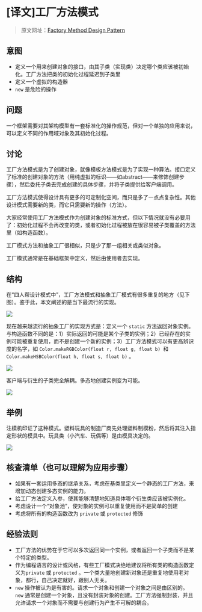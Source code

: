 # [译文]工厂方法模式

> 原文网址：[Factory Method Design Pattern](https://sourcemaking.com/design_patterns/factory_method)

## 意图
- 定义一个用来创建对象的接口，由其子类（实现类）决定哪个类应该被初始化。工厂方法把类的初始化过程延迟到子类里
- 定义一个虚拟的构造器
- `new` 是危险的操作

## 问题
一个框架需要对其架构模型有一套标准化的操作规范，但对一个单独的应用来说，可以定义不同的作用域对象及其初始化过程。

## 讨论
工厂方法模式是为了创建对象，就像模板方法模式是为了实现一种算法。接口定义了标准的创建对象的方法（用纯虚拟的标识——如abstract——来修饰创建步骤），然后委托子类去完成创建的具体步骤，并将子类提供给客户端调用。

工厂方法模式使得设计具有更多的可定制化空间，而只是多了一点点复杂性。其他设计模式需要新的类，而它只需要新的操作（方法）。

大家经常使用工厂方法模式作为创建对象的标准方式，但以下情况就没有必要用了：初始化过程不会再改变的类，或者初始化过程被放在很容易被子类覆盖的方法里（如构造函数）。

工厂模式方法和抽象工厂很相似，只是少了那一组相关或类似对象。

工厂模式通常是在基础框架中定义，然后由使用者去实现。

## 结构
在“四人帮设计模式中”，工厂方法模式和抽象工厂模式有很多重复的地方（见下图）。鉴于此，本文阐述的是当下最流行的实现。

![](https://sourcemaking.com/files/v2/content/patterns/Factory_Method.png)

现在越来越流行的抽象工厂的实现方式是：定义一个 `static` 方法返回对象实例。与构造函数不同的是：1）实际返回的可能是某个子类的实例；2）已经存在的实例可能被重复使用，而不是创建一个新的实例；3）工厂方法模式可以有更高辨识度的名字，如 `Color.makeRGBColor(float r, float g, float b) `和 `Color.makeHSBColor(float h, float s, float b)` 。

![](https://sourcemaking.com/files/v2/content/patterns/Factory_Method_1.png)


客户端与衍生的子类完全解耦。多态地创建实例变为可能。

![](https://sourcemaking.com/files/v2/content/patterns/Factory_Method__-2x.png)

## 举例
注模机印证了这种模式。塑料玩具的制造厂商先处理塑料制模粉，然后将其注入指定形状的模具中。玩具类（小汽车、玩偶等）是由模具决定的。

![](https://sourcemaking.com/files/v2/content/patterns/Factory_Method_example1.png)

## 核查清单（也可以理解为应用步骤）
- 如果有一套运用多态的继承关系，考虑在基类里定义一个静态的工厂方法，来增加动态创建多态实例的能力。
- 给工厂方法定义入参，使其能够清楚地知道具体哪个衍生类应该被实例化。
- 考虑设计一个“对象池”，使对象的实例可以重复使用而不是简单的创建
- 考虑将所有的构造函数改为 `private` 或 `protected` 修饰

## 经验法则
- 工厂方法的优势在于它可以多次返回同一个实例，或者返回一个子类而不是某个特定的类型。
- 作为编程语言的设计或风格，有些工厂模式决绝地建议将所有类的构造函数定义为`private` 或 `protected` 。一个类大量地创建新对象还是重复地使用老对象，都行，自己决定就好，跟别人无关。
- `new` 操作被认为是有害的。请求一个对象和创建一个对象之间是由区别的。`new` 通常是创建一个对象，且没有封装对象的创建。工厂方法强制封装，并且允许请求一个对象而不需要与创建行为产生不可解的耦合。
